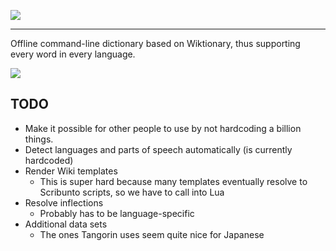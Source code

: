 ![](https://i.neynt.ca/Gsb1uv1VykfNaYRe.png)

---

Offline command-line dictionary based on Wiktionary, thus supporting every word
in every language.

![](https://i.neynt.ca/k1UhBbvpKqJ57q1z.png)

## TODO

- Make it possible for other people to use by not hardcoding a billion things.
- Detect languages and parts of speech automatically (is currently hardcoded)
- Render Wiki templates
  - This is super hard because many templates eventually resolve to Scribunto
    scripts, so we have to call into Lua
- Resolve inflections
  - Probably has to be language-specific
- Additional data sets
  - The ones Tangorin uses seem quite nice for Japanese
